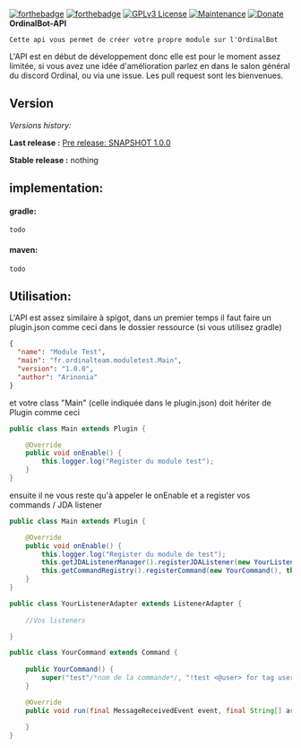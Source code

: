 [![forthebadge](https://forthebadge.com/images/badges/made-with-java.svg)](https://www.java.com/fr/)  [![forthebadge](https://forthebadge.com/images/badges/uses-git.svg)](https://github.com/)
[![GPLv3 License](https://img.shields.io/badge/License-GPL%20v3-yellow.svg)](https://opensource.org/licenses/)
[![Maintenance](https://img.shields.io/badge/Maintained%3F-yes-green.svg)](https://github.com/Ordinal-Team/Terminal/graphs/commit-activity)
[![Donate](https://img.shields.io/badge/$-support-ff69b4.svg?style=flat)](paypal.me/ArinoniaDev)
<br>
**OrdinalBot-API**

    Cette api vous permet de créer votre propre module sur l'OrdinalBot

L'API est en début de développement donc elle est pour le moment assez limitée, si vous avez une idée d'amélioration parlez en dans le salon général du discord Ordinal, ou via une issue.
Les pull request sont les bienvenues.

## Version

_Versions history:_

**Last release :** [Pre release: SNAPSHOT 1.0.0](https://github.com/Ordinal-Team/OrdinalBot-API/releases/tag/v0.0.1)

**Stable release :** nothing

## implementation:

#### gradle:
    todo
#### maven:
    todo
## Utilisation:
L'API est assez similaire à spigot, dans un premier temps il faut faire un plugin.json comme ceci dans le dossier ressource (si vous utilisez gradle)

```json
{
  "name": "Module Test",
  "main": "fr.ordinalteam.moduletest.Main",
  "version": "1.0.0",
  "author": "Arinonia"
}
```

et votre class "Main" (celle indiquée dans le plugin.json) doit hériter de Plugin comme ceci

````java
public class Main extends Plugin {

    @Override
    public void onEnable() {
        this.logger.log("Register du module test");
    }
}
````
ensuite il ne vous reste qu'à appeler le onEnable et a register vos commands / JDA listener

````java
public class Main extends Plugin {

    @Override
    public void onEnable() {
        this.logger.log("Register du module de test");
        this.getJDAListenerManager().registerJDAListener(new YourListenerAdapter());
        this.getCommandRegistry().registerCommand(new YourCommand(), this);
    }
}
````

````java
public class YourListenerAdapter extends ListenerAdapter {
    
    //Vos listeners

}
````

````java
public class YourCommand extends Command {
    
    public YourCommand() {
        super("test"/*nom de la commande*/, "!test <@user> for tag user"/*description de la commande*/);
    }

    @Override
    public void run(final MessageReceivedEvent event, final String[] args) {
        
    }
}
````